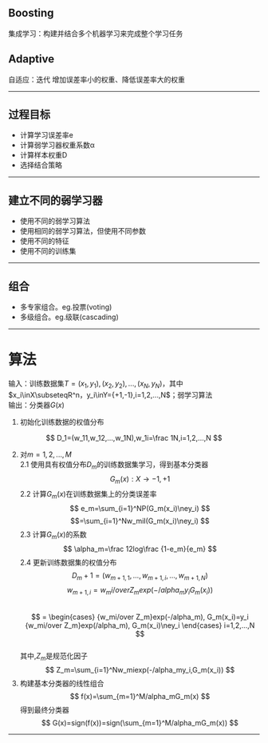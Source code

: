 
## Boosting  
集成学习：构建并结合多个机器学习来完成整个学习任务  
## Adaptive  
自适应：迭代 增加误差率小的权重、降低误差率大的权重  

***
## 过程目标  
* 计算学习误差率e
* 计算弱学习器权重系数α
* 计算样本权重D
* 选择结合策略
***
## 建立不同的弱学习器  
* 使用不同的弱学习算法
* 使用相同的弱学习算法，但使用不同参数
* 使用不同的特征
* 使用不同的训练集
***
## 组合  
* 多专家组合。eg.投票(voting)
* 多级组合。eg.级联(cascading)
***
# 算法
输入：训练数据集$T={(x_1,y_1),(x_2,y_2),...,(x_N,y_N)}$，其中$x_i\inX\subseteqR^n，y_i\inY={+1,-1},i=1,2,...,N$；弱学习算法  
输出：分类器$G(x)$
1. 初始化训练数据的权值分布  

$$
D_1=(w_11,w_12,...,w_1N),w_1i=\frac 1N,i=1,2,...,N
$$
  
2. 对$m=1,2,...,M$  
2.1 使用具有权值分布$D_m$的训练数据集学习，得到基本分类器  
$$
G_m(x):X\to{-1,+1}
$$
2.2 计算$G_m(x)$在训练数据集上的分类误差率  
$$
e_m=\sum_{i=1}^NP(G_m(x_i)\ney_i)
$$
$$=\sum_{i=1}^Nw_miI(G_m(x_i)\ney_i)
$$
2.3 计算$G_m(x)$的系数  
$$
\alpha_m=\frac 12log\frac {1-e_m}{e_m}
$$
2.4 更新训练数据集的权值分布  
$$
D_m+1=(w_{m+1,1},...,w_{m+1,i},...,w_{m+1,N})
$$
$$
w_{m+1,i}={w_mi/over Z_m}exp(-/alpha_my_iG_m(x_i))
$$  
$$
=
\begin{cases}
{w_mi/over Z_m}exp(-/alpha_m), G_m(x_i)=y_i
{w_mi/over Z_m}exp(/alpha_m), G_m(x_i)\ney_i
\end{cases}
i=1,2,...,N
$$  
其中,$Z_m$是规范化因子  
$$
Z_m=\sum_{i=1}^Nw_miexp(-/alpha_my_i,G_m(x_i))
$$
3. 构建基本分类器的线性组合  
$$
f(x)=\sum_{m=1}^M/alpha_mG_m(x)
$$
得到最终分类器  
$$
G(x)=sign(f(x))=sign(\sum_{m=1}^M/alpha_mG_m(x))
$$
***

